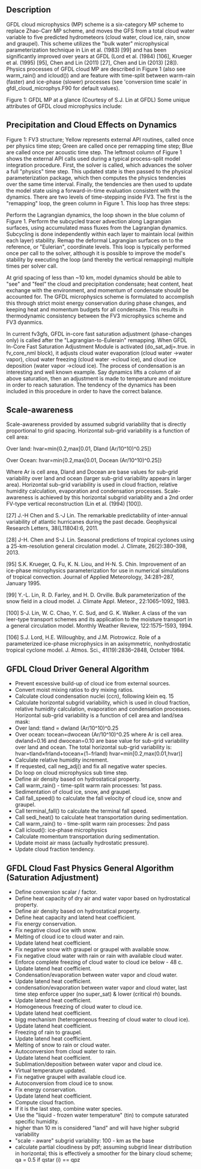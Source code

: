 ## Description

GFDL cloud microphysics (MP) scheme is a six-category MP scheme to replace Zhao-Carr MP scheme, and moves the GFS from a total cloud water variable to five predicted hydrometeors (cloud water, cloud ice, rain, snow and graupel). This scheme utilizes the "bulk water" microphysical parameterization technique in Lin et al. (1983) [99] and has been significantly improved over years at GFDL (Lord et al. (1984) [106], Krueger et al. (1995) [95], Chen and Lin (2011) [27], Chen and Lin (2013) [28]). Physics processes of GFDL cloud MP are described in Figure 1 (also see warm_rain() and icloud()) and are feature with time-split between warm-rain (faster) and ice-phase (slower) processes (see 'conversion time scale' in gfdl_cloud_microphys.F90 for default values).


Figure 1: GFDL MP at a glance (Courtesy of S.J. Lin at GFDL)
Some unique attributes of GFDL cloud microphysics include:

## Precipitation and Cloud Effects on Dynamics

Figure 1: FV3 structure; Yellow represents external API routines, called once per physics time step; Green are called once per remapping time step; Blue are called once per acoustic time step.
The leftmost column of Figure 1 shows the external API calls used during a typical process-split model integration procedure. First, the solver is called, which advances the solver a full "physics" time step. This updated state is then passed to the physical parameterization package, which then computes the physics tendencies over the same time interval. Finally, the tendencies are then used to update the model state using a forward-in-time evaluation consistent with the dynamics. 
There are two levels of time-stepping inside FV3. The first is the "remapping" loop, the green column in Figure 1. This loop has three steps:

Perform the Lagrangian dynamics, the loop shown in the blue column of Figure 1.
Perform the subcycled tracer advection along Lagrangian surfaces, using accumulated mass fluxes from the Lagrangian dynamics. Subcycling is done independently within each layer to maintain local (within each layer) stability.
Remap the deformal Lagrangian surfaces on to the reference, or "Eulerian", coordinate levels.
This loop is typically performed once per call to the solver, although it is possible to improve the model's stability by executing the loop (and thereby the vertical remapping) multiple times per solver call.

At grid spacing of less than ~10 km, model dynamics should be able to "see" and "feel" the cloud and precipitation condensate; heat content, heat exchange with the environment, and momentum of condensate should be accounted for. The GFDL microphysics scheme is formulated to accomplish this through strict moist energy conservation during phase changes, and keeping heat and momentum budgets for all condensate. This results in thermodynamic consistency between the FV3 microphysics scheme and FV3 dyanmics.

In current fv3gfs, GFDL in-core fast saturation adjustment (phase-changes only) is called after the "Lagrangian-to-Eulerain" remapping. When GFDL In-Core Fast Saturation Adjustment Module is activated (do_sat_adj=.true. in fv_core_nml block), it adjusts cloud water evaporation (cloud water →water vapor), cloud water freezing (cloud water →cloud ice), and cloud ice deposition (water vapor →cloud ice). The process of condensation is an interesting and well known example. Say dynamics lifts a column of air above saturation, then an adjustment is made to temperature and moisture in order to reach saturation. The tendency of the dynamics has been included in this procedure in order to have the correct balance.

## Scale-awareness

Scale-awareness provided by assumed subgrid variability that is directly proportional to grid spacing. Horizontal sub-grid variability is a function of cell area:

Over land:
hvar=min{0.2,max[0.01, Dland (Ar/10^10)^0.25]}

Over Ocean:
hvar=min{0.2,max[0.01, Docean (Ar/10^10)^0.25]}

Where Ar is cell area, Dland and Docean are base values for sub-grid variability over land and ocean (larger sub-grid variability appears in larger area). Horizontal sub-grid variability is used in cloud fraction, relative humidity calculation, evaporation and condensation processes. Scale-awareness is achieved by this horizontal subgrid variability and a 2nd order FV-type vertical reconstruction (Lin et al. (1994) [100]).

[27] J.-H Chen and S.-J Lin. The remarkable predictability of inter-annual variability of atlantic hurricanes during the past decade. Geophysical Research Letters, 38(L11804):6, 2011.

[28] J-H. Chen and S-J. Lin. Seasonal predictions of tropical cyclones using a 25-km-resolution general circulation model. J. Climate, 26(2):380–398, 2013.

[95] S.K. Krueger, Q. Fu, K. N. Liou, and H-N. S. Chin. Improvement of an ice-phase microphysics parameterization for use in numerical simulations of tropical convection. Journal of Applied Meteorology, 34:281–287, January 1995.

[99] Y.-L. Lin, R. D. Farley, and H. D. Orville. Bulk parameterization of the snow field in a cloud model. J. Climate Appl. Meteor., 22:1065–1092, 1983.

[100] S-J. Lin, W. C. Chao, Y. C. Sud, and G. K. Walker. A class of the van leer-type transport schemes and its application to the moisture transport in a general circulation model. Monthly Weather Review, 122:1575–1593, 1994.

[106] S.J. Lord, H.E. Willoughby, and J.M. Piotrowicz. Role of a parameterized ice-phase microphysics in an axisymmetric, nonhydrostatic tropical cyclone model. J. Atmos. Sci., 41(19):2836–2848, October 1984.

## GFDL Cloud Driver General Algorithm

- Prevent excessive build-up of cloud ice from external sources.
- Convert moist mixing ratios to dry mixing ratios.
- Calculate cloud condensation nuclei (ccn), following klein eq. 15
- Calculate horizontal subgrid variability, which is used in cloud fraction, relative humidity calculation, evaporation and condensation processes. Horizontal sub-grid variability is a function of cell area and land/sea mask: 
- Over land: tland = dwland (Ar/10^10)^0.25
- Over ocean: tocean=dwocean (Ar/10^10)^0.25 where Ar is cell area. dwland=0.16 and dwocean=0.10 are base value for sub-grid variability over land and ocean. The total horizontal sub-grid variability is:
hvar=tland×frland+tocean×(1−frland)
hvar=min[0.2,max(0.01,hvar)]
- Calculate relative humidity increment.
- If requested, call neg_adj() and fix all negative water species.
- Do loop on cloud microphysics sub time step.
- Define air density based on hydrostatical property.
- Call warm_rain() - time-split warm rain processes: 1st pass.
- Sedimentation of cloud ice, snow, and graupel.
- Call fall_speed() to calculate the fall velocity of cloud ice, snow and graupel.
- Call terminal_fall() to calculate the terminal fall speed.
- Call sedi_heat() to calculate heat transportation during sedimentation.
- Call warm_rain() to - time-split warm rain processes: 2nd pass
- Call icloud(): ice-phase microphysics
- Calculate momentum transportation during sedimentation.
- Update moist air mass (actually hydrostatic pressure).
- Update cloud fraction tendency.

## GFDL Cloud Fast Physics General Algorithm (Saturation Adjustment)

- Define conversion scalar / factor.
- Define heat capacity of dry air and water vapor based on hydrostatical property.
- Define air density based on hydrostatical property.
- Define heat capacity and latend heat coefficient.
- Fix energy conservation.
- Fix negative cloud ice with snow.
- Melting of cloud ice to cloud water and rain.
- Update latend heat coefficient.
- Fix negative snow with graupel or graupel with available snow.
- Fix negative cloud water with rain or rain with available cloud water.
- Enforce complete freezing of cloud water to cloud ice below - 48 c.
- Update latend heat coefficient.
- Condensation/evaporation between water vapor and cloud water.
- Update latend heat coefficient.
- condensation/evaporation between water vapor and cloud water, last time step enforce upper (no super_sat) & lower (critical rh) bounds.
- Update latend heat coefficient.
- Homogeneous freezing of cloud water to cloud ice.
- Update latend heat coefficient.
- bigg mechanism (heterogeneous freezing of cloud water to cloud ice).
- Update latend heat coefficient.
- Freezing of rain to graupel.
- Update latend heat coefficient.
- Melting of snow to rain or cloud water.
- Autoconversion from cloud water to rain.
- Update latend heat coefficient.
- Sublimation/deposition between water vapor and cloud ice.
- Virtual temperature updated.
- Fix negative graupel with available cloud ice.
- Autoconversion from cloud ice to snow.
- Fix energy conservation.
- Update latend heat coefficient.
- Compute cloud fraction.
- If it is the last step, combine water species.
- Use the "liquid - frozen water temperature" (tin) to compute saturated specific humidity.
- higher than 10 m is considered "land" and will have higher subgrid variability
- "scale - aware" subgrid variability: 100 - km as the base
- calculate partial cloudiness by pdf; assuming subgrid linear distribution in horizontal; this is effectively a smoother for the binary cloud scheme; qa = 0.5 if qstar (i) == qpz
